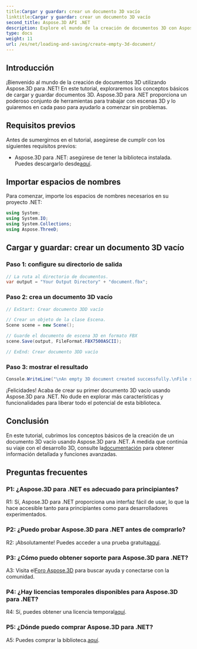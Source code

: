 ```yaml
---
title:Cargar y guardar: crear un documento 3D vacío
linktitle:Cargar y guardar: crear un documento 3D vacío
second_title: Aspose.3D API .NET
description: Explore el mundo de la creación de documentos 3D con Aspose.3D para .NET. Crea, edita y guarda impresionantes escenas 3D sin esfuerzo.
type: docs
weight: 11
url: /es/net/loading-and-saving/create-empty-3d-document/
---
```

## Introducción

¡Bienvenido al mundo de la creación de documentos 3D utilizando Aspose.3D para .NET! En este tutorial, exploraremos los conceptos básicos de cargar y guardar documentos 3D. Aspose.3D para .NET proporciona un poderoso conjunto de herramientas para trabajar con escenas 3D y lo guiaremos en cada paso para ayudarlo a comenzar sin problemas.

## Requisitos previos

Antes de sumergirnos en el tutorial, asegúrese de cumplir con los siguientes requisitos previos:

-  Aspose.3D para .NET: asegúrese de tener la biblioteca instalada. Puedes descargarlo desde[aquí](https://releases.aspose.com/3d/net/).

## Importar espacios de nombres

Para comenzar, importe los espacios de nombres necesarios en su proyecto .NET:

```csharp
using System;
using System.IO;
using System.Collections;
using Aspose.ThreeD;
```

## Cargar y guardar: crear un documento 3D vacío

### Paso 1: configure su directorio de salida

```csharp
// La ruta al directorio de documentos.
var output = "Your Output Directory" + "document.fbx";
```

### Paso 2: crea un documento 3D vacío

```csharp
// ExStart: Crear documento 3DD vacío

// Crear un objeto de la clase Escena.
Scene scene = new Scene();

// Guarde el documento de escena 3D en formato FBX
scene.Save(output, FileFormat.FBX7500ASCII);

// ExEnd: Crear documento 3DD vacío
```

### Paso 3: mostrar el resultado

```csharp
Console.WriteLine("\nAn empty 3D document created successfully.\nFile saved at " + output);
```

¡Felicidades! Acaba de crear su primer documento 3D vacío usando Aspose.3D para .NET. No dude en explorar más características y funcionalidades para liberar todo el potencial de esta biblioteca.

## Conclusión

 En este tutorial, cubrimos los conceptos básicos de la creación de un documento 3D vacío usando Aspose.3D para .NET. A medida que continúa su viaje con el desarrollo 3D, consulte la[documentación](https://reference.aspose.com/3d/net/) para obtener información detallada y funciones avanzadas.

## Preguntas frecuentes

### P1: ¿Aspose.3D para .NET es adecuado para principiantes?

R1: Sí, Aspose.3D para .NET proporciona una interfaz fácil de usar, lo que la hace accesible tanto para principiantes como para desarrolladores experimentados.

### P2: ¿Puedo probar Aspose.3D para .NET antes de comprarlo?

 R2: ¡Absolutamente! Puedes acceder a una prueba gratuita[aquí](https://releases.aspose.com/).

### P3: ¿Cómo puedo obtener soporte para Aspose.3D para .NET?

 A3: Visita el[Foro Aspose.3D](https://forum.aspose.com/c/3d/18) para buscar ayuda y conectarse con la comunidad.

### P4: ¿Hay licencias temporales disponibles para Aspose.3D para .NET?

 R4: Sí, puedes obtener una licencia temporal[aquí](https://purchase.aspose.com/temporary-license/).

### P5: ¿Dónde puedo comprar Aspose.3D para .NET?

 A5: Puedes comprar la biblioteca.[aquí](https://purchase.aspose.com/buy).